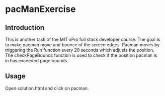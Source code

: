 # pacManExercise
## Introduction
This is another task of the MIT xPro full stack developer course. The goal is to make pacman move and bounce of the screen edges. Pacman moves by triggering the Run function every 20 seconds which adjusts the position. The checkPageBounds function is used to check if the position pacman is in has exceeded page bounds.
## Usage
Open solution.html and click on pacman.